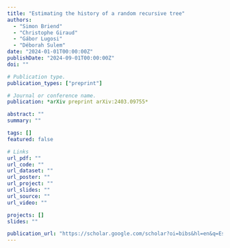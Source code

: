 ```yaml
---
title: "Estimating the history of a random recursive tree"
authors:
  - "Simon Briend"
  - "Christophe Giraud"
  - "Gábor Lugosi"
  - "Déborah Sulem"
date: "2024-01-01T00:00:00Z"
publishDate: "2024-09-01T00:00:00Z"
doi: ""

# Publication type.
publication_types: ["preprint"]

# Journal or conference name.
publication: *arXiv preprint arXiv:2403.09755*

abstract: ""
summary: ""

tags: []
featured: false

# Links
url_pdf: ""
url_code: ""
url_dataset: ""
url_poster: ""
url_project: ""
url_slides: ""
url_source: ""
url_video: ""

projects: []
slides: ""

publication_url: "https://scholar.google.com/scholar?oi=bibs&hl=en&q=Estimating+the+history+of+a+random+recursive+tree"
---
```

